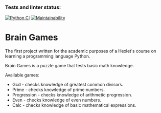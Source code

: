 ### Tests and linter status:
[![Python CI](https://github.com/sudobooo/brain-games/actions/workflows/pyci.yml/badge.svg)](https://github.com/sudobooo/brain-games/actions/workflows/pyci.yml)
[![Maintainability](https://api.codeclimate.com/v1/badges/73b6298f3302a1d1d5e7/maintainability)](https://codeclimate.com/github/Rahab666/python-project-lvl1/maintainability)

# Brain Games

The first project written for the academic purposes of a Hexlet's course on learning a programming language Python.

Brain Games is a puzzle game that tests basic math knowledge.

Available games:

- Gcd - сhecks knowledge of greatest common divisors.
- Prime - сhecks knowledge of prime numbers.
- Progression - сhecks knowledge of arithmetic progression.
- Even - сhecks knowledge of even numbers.
- Calc - сhecks knowledge of basic mathematical expressions.
